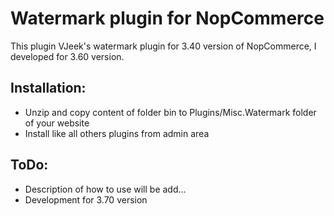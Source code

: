 # Watermark plugin for NopCommerce
This plugin VJeek's watermark plugin for 3.40 version of NopCommerce, I developed for 3.60 version.
## Installation:
- Unzip and copy content of folder bin to Plugins/Misc.Watermark folder of your website
- Install like all others plugins from admin area

## ToDo:
* Description of how to use will be add...
* Development for 3.70 version
